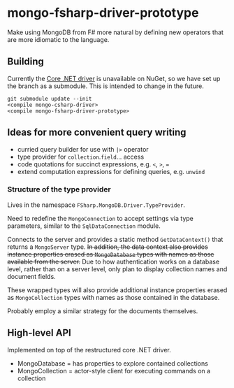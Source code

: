 mongo-fsharp-driver-prototype
=============================

Make using MongoDB from F# more natural by defining new operators that
are more idiomatic to the language.

Building
--------

Currently the [Core .NET driver](https://github.com/mongodb/mongo-csharp-driver/tree/v2.0)
is unavailable on NuGet, so we have set up the branch as a submodule.
This is intended to change in the future.

    git submodule update --init
    <compile mongo-csharp-driver>
    <compile mongo-fsharp-driver-prototype>

Ideas for more convenient query writing
---------------------------------------

  - curried query builder for use with `|>` operator
  - type provider for `collection`.`field`... access
  - code quotations for succinct expressions, e.g. `<`, `>`, `=`
  - extend computation expressions for defining queries, e.g. `unwind`

### Structure of the type provider

Lives in the namespace `FSharp.MongoDB.Driver.TypeProvider`.

Need to redefine the `MongoConnection` to accept settings via type
parameters, similar to the `SqlDataConnection` module.

Connects to the server and provides a static method `GetDataContext()`
that returns a `MongoServer` type. ~~In addition, the data context also
provides instance properties erased as `MongoDatabase` types with names
as those available from the server.~~ Due to how authentication works
on a database level, rather than on a server level, only plan to
display collection names and document fields.

These wrapped types will also provide additional instance properties
erased as `MongoCollection` types with names as those contained in the
database.

Probably employ a similar strategy for the documents themselves.

High-level API
--------------

Implemented on top of the restructured core .NET driver.

  * MongoDatabase = has properties to explore contained collections
  * MongoCollection = actor-style client for executing commands on a
                      collection
